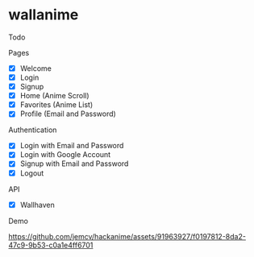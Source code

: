 # wallanime

Todo

Pages

- [x] Welcome
- [x] Login
- [x] Signup
- [X] Home (Anime Scroll)
- [X] Favorites (Anime List)
- [X] Profile (Email and Password)

Authentication

- [x] Login with Email and Password
- [X] Login with Google Account
- [x] Signup with Email and Password
- [X] Logout

API 

- [X] Wallhaven

Demo



https://github.com/jemcv/hackanime/assets/91963927/f0197812-8da2-47c9-9b53-c0a1e4ff6701

